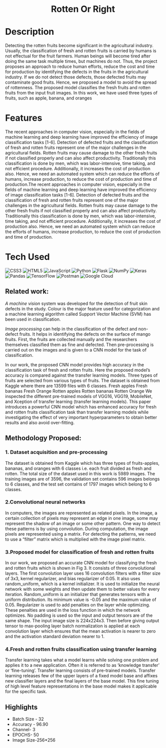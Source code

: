 <div align="center">
      <h1> Rotten Or Right </h1>
      </div>


# Description
Detecting the rotten fruits become significant in the agricultural industry. Usually, the classification of fresh and rotten fruits is carried by humans is not effectual for the fruit farmers. Human beings will become tired after doing the same task multiple times, but machines do not. Thus, the project proposes an approach to reduce human efforts, reduce the cost and time for production by identifying the defects in the fruits in the agricultural industry. If we do not detect those defects, those defected fruits may contaminate good fruits. Hence, we proposed a model to avoid the spread of rottenness. The proposed model classifies the fresh fruits and rotten fruits from the input fruit images. In this work, we have used three types of fruits, such as apple, banana, and oranges

# Features
The recent approaches in computer vision, especially in the fields of machine learning and deep learning have improved the efficiency of image classification tasks [1-6]. Detection of defected fruits and the classification of fresh and rotten fruits represent one of the major challenges in the agricultural fields. Rotten fruits may cause damage to the other fresh fruits if not classified properly and can also affect productivity. Traditionally this classification is done by men, which was labor-intensive, time taking, and not efficient procedure. Additionally, it increases the cost of production also. Hence, we need an automated system which can reduce the efforts of humans, increase production, to reduce the cost of production and time of production.The recent approaches in computer vision, especially in the fields of machine learning and deep learning have improved the efficiency of image classification tasks [1-6]. Detection of defected fruits and the classification of fresh and rotten fruits represent one of the major challenges in the agricultural fields. Rotten fruits may cause damage to the other fresh fruits if not classified properly and can also affect productivity. Traditionally this classification is done by men, which was labor-intensive, time taking, and not efficient procedure. Additionally, it increases the cost of production also. Hence, we need an automated system which can reduce the efforts of humans, increase production, to reduce the cost of production and time of production.

# Tech Used
 ![CSS3](https://img.shields.io/badge/css3-%231572B6.svg?style=for-the-badge&logo=css3&logoColor=white) ![HTML5](https://img.shields.io/badge/html5-%23E34F26.svg?style=for-the-badge&logo=html5&logoColor=white) ![JavaScript](https://img.shields.io/badge/javascript-%23323330.svg?style=for-the-badge&logo=javascript&logoColor=%23F7DF1E) ![Python](https://img.shields.io/badge/python-3670A0?style=for-the-badge&logo=python&logoColor=ffdd54) ![Flask](https://img.shields.io/badge/flask-%23000.svg?style=for-the-badge&logo=flask&logoColor=white) ![NumPy](https://img.shields.io/badge/numpy-%23013243.svg?style=for-the-badge&logo=numpy&logoColor=white) ![Keras](https://img.shields.io/badge/Keras-%23D00000.svg?style=for-the-badge&logo=Keras&logoColor=white) ![Pandas](https://img.shields.io/badge/pandas-%23150458.svg?style=for-the-badge&logo=pandas&logoColor=white) ![TensorFlow](https://img.shields.io/badge/TensorFlow-%23FF6F00.svg?style=for-the-badge&logo=TensorFlow&logoColor=white) ![Postman](https://img.shields.io/badge/Postman-FF6C37?style=for-the-badge&logo=postman&logoColor=white) ![Google Cloud](https://img.shields.io/badge/Google%20Cloud-%234285F4.svg?style=for-the-badge&logo=google-cloud&logoColor=white)
      
## Related work:
*A machine vision* system was developed for the detection of fruit skin defects in the study. Colour is the major feature used for categorization and a machine learning algorithm called Support Vector Machine (SVM) has been used in classification.

*Image processing* can help in the classification of the defect and non-defect fruits. It helps in identifying the defects on the surface of mango fruits. First, the fruits are collected manually and the researchers themselves classified them as fine and defected. Then pre-processing is carried out on the images and is given to a CNN model for the task of classification.

In our work, the proposed CNN model provides high accuracy in the classification task of fresh and rotten fruits. Here the proposed model’s accuracy is compared against the transfer learning models. Three types of fruits are selected from various types of fruits. The dataset is obtained from Kaggle where there are 13599 files with 6 classes.
Fresh apples
Fresh bananas
Fresh Orange
Rotten apples
Rotten bananas
Rotten Orange
We inspected the different pre-trained models of VGG16, VGG19, MobileNet, and Xception of transfer learning (transfer learning models). This paper introduces a powerful CNN model which has enhanced accuracy for fresh and rotten fruits classification task than transfer learning models while investigating the effect of very important hyperparameters to obtain better results and also avoid over-fitting.
## Methodology Proposed:
### 1. Dataset acquisition and pre-processing
The dataset is obtained from Kaggle which has three types of fruits-apples, bananas, and oranges with 6 classes i.e. each fruit divided as fresh and rotten. The total size of the dataset used in this work is 5989 images. The training images are of 3596, the validation set contains 596 images belongs to 6 classes, and the test set contains of 1797 images which belong to 6 classes.
 
### 2.Convolutional neural networks
In computers, the images are represented as related pixels. In the image, a certain collection of pixels may represent an edge in one image, some may represent the shadow of an image or some other pattern. One way to detect these patterns is by using convolution. During computation, the image pixels are represented using a matrix. For detecting the patterns, we need to use a “filter” matrix which is multiplied with the image pixel matrix. 

### 3.Proposed model for classification of fresh and rotten fruits
In our work, we proposed an accurate CNN model for classifying the fresh and rotten fruits which is shown in Fig 3. It consists of three convolutional layers. The first convolution layer uses 16 convolution filters with a filter size of 3x3, kernel regularizer, and bias regularizer of 0.05. It also uses random_uniform, which is a kernel initializer. It is used to initialize the neural network with some weights and then update them to better values for every iteration. Random_uniform is an initializer that generates tensors with a uniform distribution. Its minimum value is -0.05 and the maximum value of 0.05. Regularizer is used to add penalties on the layer while optimizing. These penalties are used in the loss function in which the network optimizes. No padding is used so the input and output tensors are of the same shape. The input image size is 224x224x3. Then before giving output tensor to max-pooling layer batch normalization is applied at each convolution layer which ensures that the mean activation is nearer to zero and the activation standard deviation nearer to 1.

### 4.Fresh and rotten fruits classification using transfer learning
Transfer learning takes what a model learns while solving one problem and applies it to a new application. Often it is referred to as ‘knowledge transfer’ or ‘fine-tuning’. Transfer learning consists of pre-trained models. Transfer learning releases few of the upper layers of a fixed model base and affixes new classifier layers and the final layers of the base model. This fine tuning of high level feature representations in the base model makes it applicable for the specific task.

## Highlights
- Batch Size - 32
- Accuracy - 96.90
- Channel- 3
- EPOCHS- 50
- Image Size-256*256



      
<!-- </> with 💛 by readMD (https://readmd.itsvg.in) -->
    
